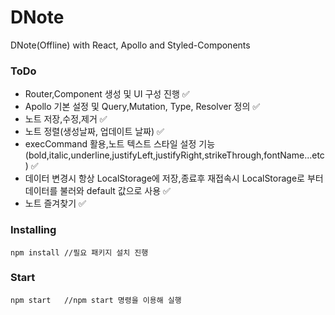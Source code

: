 # DNote

DNote(Offline) with React, Apollo and Styled-Components

### ToDo

- Router,Component 생성 및 UI 구성 진행 ✅
- Apollo 기본 설정 및 Query,Mutation, Type, Resolver 정의 ✅
- 노트 저장,수정,제거 ✅
- 노트 정렬(생성날짜, 업데이트 날짜) ✅
- execCommand 활용,노트 텍스트 스타일 설정 기능 (bold,italic,underline,justifyLeft,justifyRight,strikeThrough,fontName...etc) ✅
- 데이터 변경시 항상 LocalStorage에 저장,종료후 재접속시 LocalStorage로 부터 데이터를 불러와 default 값으로 사용 ✅
- 노트 즐겨찾기 ✅

### Installing

```
npm install //필요 패키지 설치 진행
```

### Start

```
npm start   //npm start 명령을 이용해 실행
```
